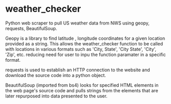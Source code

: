 # weather_checker
Python web scraper to pull US weather data from NWS
using geopy, requests, BeautifulSoup.

Geopy is a library to find latitude , longitude coordinates for a given location provided as a string. This allows the weather_checker function to be called with locations in various formats such as 'City, State', 'City State', 'City', 'Zip', etc. reducing need for user to inpu the function paramater in a specific format.

requests is used to establish an HTTP connection to the website and download the source code into a python object.

BeautifulSoup (imported from bs4) looks for specified HTML elements in the web page's source code and pulls strings from the elements that are later repurposed into data presented to the user.
